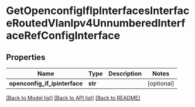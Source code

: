 # GetOpenconfigIfIpInterfacesInterfaceRoutedVlanIpv4UnnumberedInterfaceRefConfigInterface

## Properties
Name | Type | Description | Notes
------------ | ------------- | ------------- | -------------
**openconfig_if_ipinterface** | **str** |  | [optional] 

[[Back to Model list]](../README.md#documentation-for-models) [[Back to API list]](../README.md#documentation-for-api-endpoints) [[Back to README]](../README.md)


